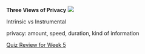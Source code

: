 **Three Views of Privacy**
![](Pasted%20image%2020240208142425.png)

Intrinsic vs Instrumental

privacy: 
amount, speed, duration, kind of information


[Quiz Review for Week 5](Quiz%20Review%20for%20Week%205.md)